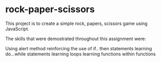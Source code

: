 # rock-paper-scissors

This project is to create a simple rock, papers, scissors game using JavaScript.

The skills that were demostrated throughout this assignment were:

Using alert method
reinforcing the use of if.. then statements
learning do...while statements
learning loops
learning functions within functions
